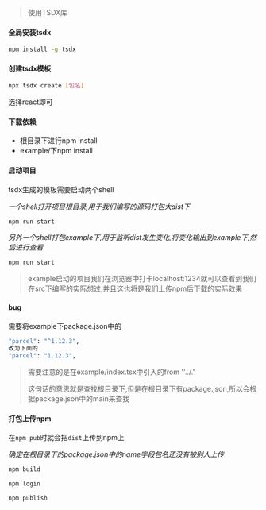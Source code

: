 > 使用TSDX库

#### 全局安装tsdx

```bash
npm install -g tsdx
```

#### 创建tsdx模板

```bash
npx tsdx create [包名]
```

选择react即可

#### 下载依赖

* 根目录下进行npm install
* example/下npm install

#### 启动项目

tsdx生成的模板需要启动两个shell

*一个shell打开项目根目录,用于我们编写的源码打包大dist下*

```bash
npm run start
```

*另外一个shell打包example下,用于监听dist发生变化,将变化输出到example下,然后进行查看*

```bash
npm run start
```

> example启动的项目我们在浏览器中打卡localhost:1234就可以查看到我们在src下编写的实际想过,并且这也将是我们上传npm后下载的实际效果

#### **bug**

需要将example下package.json中的

```bash
"parcel": "^1.12.3",
改为下面的
"parcel": "1.12.3",
```

> 需要注意的是在example/index.tsx中引入的from ''../."
>
> 这句话的意思就是查找根目录下,但是在根目录下有package.json,所以会根据package.json中的main来查找

#### 打包上传npm

在`npm pub`时就会把`dist`上传到npm上

*确定在根目录下的package.json中的name字段包名还没有被别人上传*

```bash
npm build
```

```bash
npm login
```

```bash
npm publish
```

